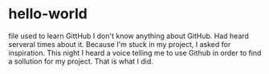 # hello-world
file used to learn GittHub
I don't know anything about GitHub. Had heard serveral times about it.
Because I'm stuck in my project, I asked for inspiration. This night I heard a voice telling me to use Github in order to find a sollution for my project. That is what I did.
